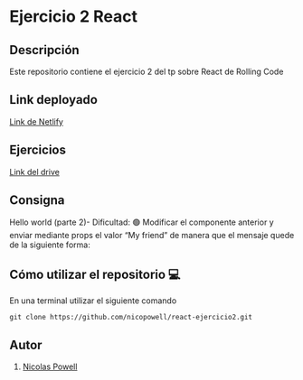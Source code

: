# Ejercicio 2 React

## Descripción

Este repositorio contiene el ejercicio 2 del tp sobre React de Rolling Code

## Link deployado
[Link de Netlify](https://nicopowell-react-ejercicio2.netlify.app/)

## Ejercicios
[Link del drive](https://docs.google.com/document/d/1yFK09NIwbUug5p0M_q1ESPXH4xaCS9sNqzYEOehxoJc/edit)

## Consigna

Hello world (parte 2)- Dificultad:  🟢
Modificar el componente anterior y enviar mediante props el valor “My friend” de manera que el mensaje quede de la siguiente forma:

## Cómo utilizar el repositorio 💻

En una terminal utilizar el siguiente comando

```
git clone https://github.com/nicopowell/react-ejercicio2.git
```

## Autor

1. [Nicolas Powell](https://github.com/nicopowell)

